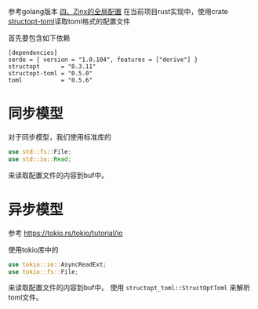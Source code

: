 参考golang版本 [四、Zinx的全局配置](https://www.kancloud.cn/aceld/zinx/1960221)
在当前项目rust实现中，使用crate [structopt-toml](https://crates.io/crates/structopt-toml)读取toml格式的配置文件


首先要包含如下依赖

```tom
[dependencies]
serde = { version = "1.0.104", features = ["derive"] }
structopt      = "0.3.11"
structopt-toml = "0.5.0"
toml           = "0.5.6"
```

# 同步模型

对于同步模型，我们使用标准库的 

```rust
use std::fs::File;
use std::io::Read;
```
来读取配置文件的内容到buf中。

# 异步模型

参考 https://tokio.rs/tokio/tutorial/io

使用tokio库中的

```rust
use tokio::io::AsyncReadExt;
use tokio::fs::File;
```

来读取配置文件的内容到buf中。
使用 `structopt_toml::StructOptToml` 来解析toml文件。





